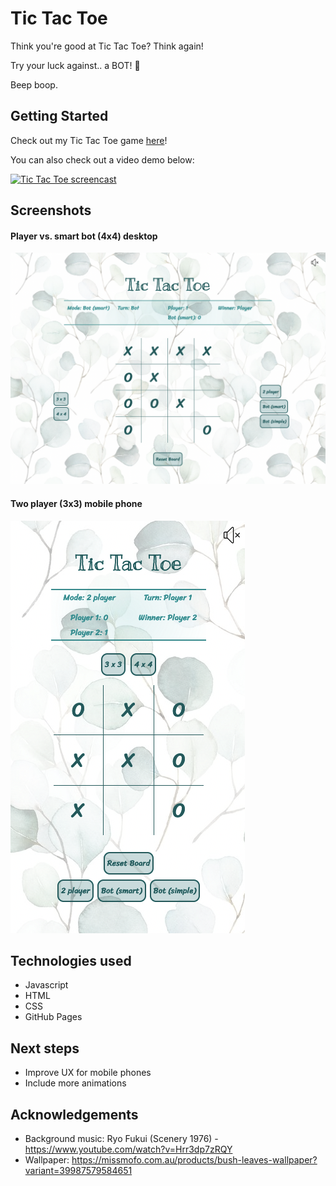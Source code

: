 # Tic Tac Toe
Think you're good at Tic Tac Toe?
Think again! 

Try your luck against.. a BOT! 🤖

Beep boop. 

## Getting Started
Check out my Tic Tac Toe game [here](https://berternie9.github.io/tic-tac-toe/)!

You can also check out a video demo below:

[![Tic Tac Toe screencast](https://img.youtube.com/vi/xZV0Qd1RMsQ/0.jpg)](https://www.youtube.com/watch?v=xZV0Qd1RMsQ)

## Screenshots
#### Player vs. smart bot (4x4) desktop
![Screenshot - smart 4x4 desktop](static/screenshot_smart_4.png)

#### Two player (3x3) mobile phone
![Screenshot - two player 3x3 phone](static/screenshot_twoplayer_3_mobile.png)

## Technologies used
- Javascript
- HTML
- CSS
- GitHub Pages

## Next steps
- Improve UX for mobile phones
- Include more animations 

## Acknowledgements
- Background music: Ryo Fukui (Scenery 1976) - https://www.youtube.com/watch?v=Hrr3dp7zRQY
- Wallpaper: https://missmofo.com.au/products/bush-leaves-wallpaper?variant=39987579584651